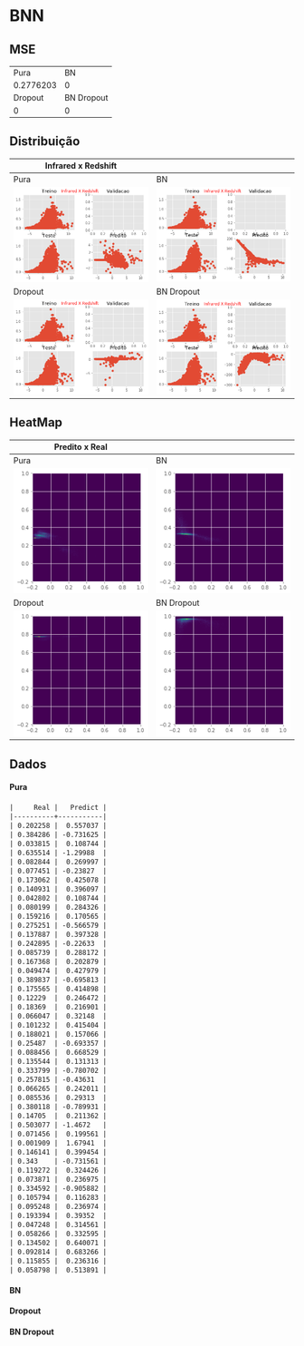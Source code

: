 
# BNN

## MSE 

|   |    |
|----|----|
| Pura| BN|
|     0.2776203     |     0 |
| Dropout | BN Dropout|
|         0  |      0 |


## Distribuição 

|  Infrared x Redshift  |    |
|----|----|
| Pura| BN|
|     ![](pure.png)     |     ![](bn.png) |
| Dropout | BN Dropout|
|         ![](dp.png)  |      ![](dpbn.png) |


## HeatMap 

|  Predito x Real  |    |
|----|----|
| Pura| BN|
|     ![](pure_hm.png)     |     ![](bn_hm.png) |
| Dropout | BN Dropout|
|         ![](dp_hm.png)  |      ![](dpbn_hm.png) |

## Dados 

#### Pura
````
|     Real |   Predict |
|----------+-----------|
| 0.202258 |  0.557037 |
| 0.384286 | -0.731625 |
| 0.033815 |  0.108744 |
| 0.635514 | -1.29988  |
| 0.082844 |  0.269997 |
| 0.077451 | -0.23827  |
| 0.173062 |  0.425078 |
| 0.140931 |  0.396097 |
| 0.042802 |  0.108744 |
| 0.080199 |  0.284326 |
| 0.159216 |  0.170565 |
| 0.275251 | -0.566579 |
| 0.137887 |  0.397328 |
| 0.242895 | -0.22633  |
| 0.085739 |  0.288172 |
| 0.167368 |  0.202879 |
| 0.049474 |  0.427979 |
| 0.389837 | -0.695813 |
| 0.175565 |  0.414898 |
| 0.12229  |  0.246472 |
| 0.18369  |  0.216901 |
| 0.066047 |  0.32148  |
| 0.101232 |  0.415404 |
| 0.188021 |  0.157066 |
| 0.25487  | -0.693357 |
| 0.088456 |  0.668529 |
| 0.135544 |  0.131313 |
| 0.333799 | -0.780702 |
| 0.257815 | -0.43631  |
| 0.066265 |  0.242011 |
| 0.085536 |  0.29313  |
| 0.380118 | -0.789931 |
| 0.14705  |  0.211362 |
| 0.503077 | -1.4672   |
| 0.071456 |  0.199561 |
| 0.001909 |  1.67941  |
| 0.146141 |  0.399454 |
| 0.343    | -0.731561 |
| 0.119272 |  0.324426 |
| 0.073871 |  0.236975 |
| 0.334592 | -0.905882 |
| 0.105794 |  0.116283 |
| 0.095248 |  0.236974 |
| 0.193394 |  0.39352  |
| 0.047248 |  0.314561 |
| 0.058266 |  0.332595 |
| 0.134502 |  0.640071 |
| 0.092814 |  0.683266 |
| 0.115855 |  0.236316 |
| 0.058798 |  0.513891 |
````
#### BN

#### Dropout

#### BN Dropout
